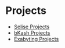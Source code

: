 # Projects

* [Selise Projects](https://www.github.com/laziestcoder/laziestcoder.github.io/blob/master/projectsSelise.md)
* [bKash Projects](https://www.github.com/laziestcoder/laziestcoder.github.io/blob/master/projectsbKash.md)
* [Exabyting Projects](https://www.github.com/laziestcoder/laziestcoder.github.io/blob/master/projectsExabyting.md)
